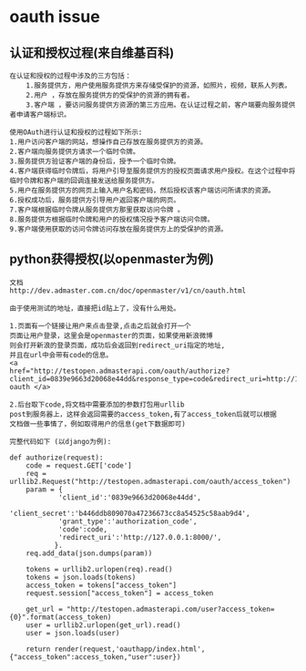 oauth issue
====

认证和授权过程(来自维基百科)
----

    在认证和授权的过程中涉及的三方包括：
        1.服务提供方，用户使用服务提供方来存储受保护的资源，如照片，视频，联系人列表。
        2.用户 ，存放在服务提供方的受保护的资源的拥有者。
        3.客户端 ，要访问服务提供方资源的第三方应用。在认证过程之前，客户端要向服务提供者申请客户端标识。

    使用OAuth进行认证和授权的过程如下所示:
    1.用户访问客户端的网站，想操作自己存放在服务提供方的资源。
    2.客户端向服务提供方请求一个临时令牌。
    3.服务提供方验证客户端的身份后，授予一个临时令牌。
    4.客户端获得临时令牌后，将用户引导至服务提供方的授权页面请求用户授权。在这个过程中将临时令牌和客户端的回调连接发送给服务提供方。
    5.用户在服务提供方的网页上输入用户名和密码，然后授权该客户端访问所请求的资源。
    6.授权成功后，服务提供方引导用户返回客户端的网页。
    7.客户端根据临时令牌从服务提供方那里获取访问令牌 。
    8.服务提供方根据临时令牌和用户的授权情况授予客户端访问令牌。
    9.客户端使用获取的访问令牌访问存放在服务提供方上的受保护的资源。

python获得授权(以openmaster为例)
---
    文档
    http://dev.admaster.com.cn/doc/openmaster/v1/cn/oauth.html

    由于使用测试的地址，直接把id贴上了，没有什么用处。

    1.页面有一个链接让用户来点击登录,点击之后就会打开一个
    页面让用户登录，这里会是openmaster的页面，如果使用新浪微博
    则会打开新浪的登录页面，成功后会返回到redirect_uri指定的地址,
    并且在url中会带有code的信息。
    <a
    href="http://testopen.admasterapi.com/oauth/authorize?client_id=0839e9663d20068e44dd&response_type=code&redirect_uri=http://127.0.0.1:8000/oauth/authorize">
    oauth </a>

    2.后台取下code,将文档中需要添加的参数打包用urllib
    post到服务器上，这样会返回需要的access_token,有了access_token后就可以根据
    文档做一些事情了，例如取得用户的信息(get下数据即可)

    完整代码如下 (以django为例):

    def authorize(request):
        code = request.GET['code']
        req = urllib2.Request("http://testopen.admasterapi.com/oauth/access_token")
        param = {
                'client_id':'0839e9663d20068e44dd',
                'client_secret':'b446ddb809070a47236673cc8a54525c58aab9d4',
                'grant_type':'authorization_code',
                'code':code,
                'redirect_uri':'http://127.0.0.1:8000/',
               }.
        req.add_data(json.dumps(param))

        tokens = urllib2.urlopen(req).read()
        tokens = json.loads(tokens)
        access_token = tokens["access_token"]
        request.session["access_token"] = access_token

        get_url = "http://testopen.admasterapi.com/user?access_token={0}".format(access_token)
        user = urllib2.urlopen(get_url).read()
        user = json.loads(user)

        return render(request,'oauthapp/index.html',{"access_token":access_token,"user":user})

